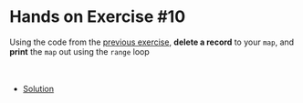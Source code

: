 # Hands on Exercise #10
   
Using the code from the [previous exercise](https://github.com/momoYB/go-course-exercises/blob/master/Exercises%20-%20Ninja%20Level%204/Hands-on%20Exercise%20%238/main.go), **delete a record** to your `map`, and **print** the `map` out using the `range` loop
<br><br><br>  
* [Solution](main.go)